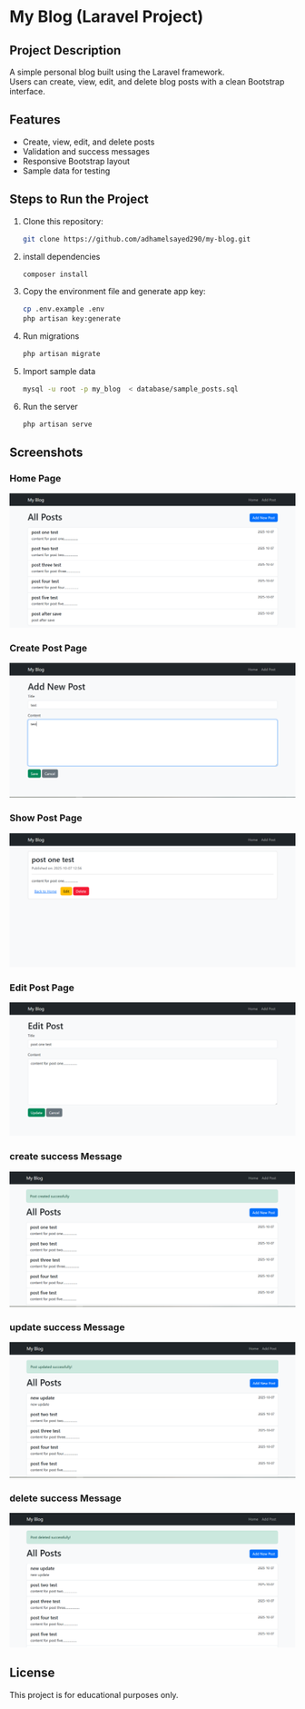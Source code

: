 # My Blog (Laravel Project)

## Project Description
A simple personal blog built using the Laravel framework.  
Users can create, view, edit, and delete blog posts with a clean Bootstrap interface.

## Features
- Create, view, edit, and delete posts
- Validation and success messages
- Responsive Bootstrap layout
- Sample data for testing

## Steps to Run the Project
1. Clone this repository:
   ```bash
   git clone https://github.com/adhamelsayed290/my-blog.git
   ```
2. install dependencies
   ```bash
   composer install
   ```
3. Copy the environment file and generate app key:
   ```bash
   cp .env.example .env
   php artisan key:generate
   ```
4. Run migrations
   ```bash
   php artisan migrate
   ```
5. Import sample data
   ```bash
   mysql -u root -p my_blog  < database/sample_posts.sql
   ```
6. Run the server
   ```bash   
   php artisan serve
   ```

## Screenshots

### Home Page
![Home Page](screenshots/home.png)

### Create Post Page
![Create Post Page](screenshots/create.png)

### Show Post Page
![Show Post Page](screenshots/show.png)

### Edit Post Page
![Edit Post Page](screenshots/edit.png)

### create success Message
![Create Post Success](screenshots/create_mes.png)

### update success Message
![Update Post Success](screenshots/update_mes.png)

### delete success Message
![Delete Post Success](screenshots/delete_mes.png)

## License
This project is for educational purposes only.

